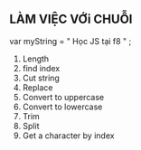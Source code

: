 ## LÀM VIỆC VỚi CHUỖI

var myString = " Học JS tại f8 " ;

1. Length
2. find index
3. Cut string
4. Replace
5. Convert to uppercase
6. Convert to lowercase
7. Trim
8. Split
9. Get a character by index